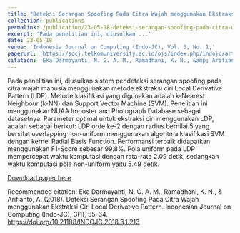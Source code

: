 ```yaml
---
title: "Deteksi Serangan Spoofing Pada Citra Wajah menggunakan Ekstraksi Ciri Local Derivative Pattern,"
collection: publications
permalink: /publication/23-05-18-deteksi-serangan-spoofing-pada-citra-wajah-menggunakan-ekstraksi-ciri-local-derivative-pattern,
excerpt: 'Pada penelitian ini, diusulkan ...'
date: 23-05-18
venue: 'Indonesia Journal on Computing (Indo-JC), Vol. 3, No. 1,'
paperurl: 'https://socj.telkomuniversity.ac.id/ojs/index.php/indojc/article/view/213'
citation: 'Eka Darmayanti, N. G. A. M., Ramadhani, K. N., &amp; Arifianto, A. (2018). Deteksi Serangan Spoofing Pada Citra Wajah menggunakan Ekstraksi Ciri Local Derivative Pattern. Indonesian Journal on Computing (Indo-JC), 3(1), 55-64. https://doi.org/10.21108/INDOJC.2018.3.1.213'
---
```

Pada penelitian ini, diusulkan sistem pendeteksi serangan spoofing pada citra wajah manusia menggunakan metode ekstraksi ciri Local Derivative Pattern (LDP). Metode klasifikasi yang digunakan adalah k-Nearest Neighbour (k-NN) dan Support Vector Machine (SVM). Penelitian ini menggunakan NUAA Imposter and Photograph Database sebagai datasetnya. Parameter optimal untuk ekstraksi ciri menggunakan LDP, adalah sebagai berikut: LDP orde ke-2 dengan radius bernilai 5 yang bersifat overlapping non-uniform menggunakan algoritma klasifikasi SVM dengan kernel Radial Basis Function. Performansi terbaik didapatkan menggunakan F1-Score sebesar 99.8%. Pola uniform pada LDP mempercepat waktu komputasi dengan rata-rata 2.09 detik, sedangkan waktu komputasi pola non-uniform yaitu 5.49 detik.

[Download paper here](https://socj.telkomuniversity.ac.id/ojs/index.php/indojc/article/view/213)

Recommended citation: Eka Darmayanti, N. G. A. M., Ramadhani, K. N., & Arifianto, A. (2018). Deteksi Serangan Spoofing Pada Citra Wajah menggunakan Ekstraksi Ciri Local Derivative Pattern. Indonesian Journal on Computing (Indo-JC), 3(1), 55-64. https://doi.org/10.21108/INDOJC.2018.3.1.213